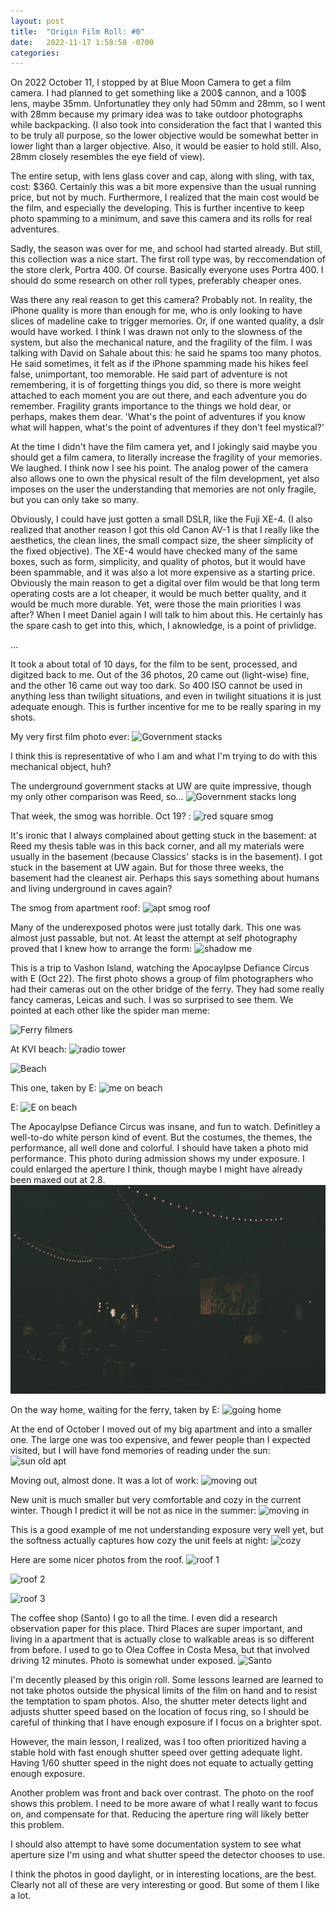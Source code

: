 ```yaml
---
layout: post
title:  "Origin Film Roll: #0"
date:   2022-11-17 1:58:58 -0700
categories: 
---
```


On 2022 October 11, I stopped by at Blue Moon Camera to get a film camera. I had planned to get something like a 200$ cannon, and a 100$ lens, maybe 35mm. Unfortunatley they only had 50mm and 28mm, so I went with 28mm because my primary idea was to take outdoor photographs while backpacking. (I also took into consideration the fact that I wanted this to be truly all purpose, so the lower objective would be somewhat better in lower light than a larger objective. Also, it would be easier to hold still. Also, 28mm closely resembles the eye field of view). 

The entire setup, with lens glass cover and cap, along with sling, with tax, cost: $360. Certainly this was a bit more expensive than the usual running price, but not by much. Furthermore, I realized that the main cost would be the film, and especially the developing. This is further incentive to keep photo spamming to a minimum, and save this camera and its rolls for real adventures.  

Sadly, the season was over for me, and school had started already. But still, this collection was a nice start. The first roll type was, by reccomendation of the store clerk, Portra 400. Of course. Basically everyone uses Portra 400. I should do some research on other roll types, preferably cheaper ones. 

Was there any real reason to get this camera? Probably not. In reality, the iPhone quality is more than enough for me, who is only looking to have slices of madeline cake to trigger memories. Or, if one wanted quality, a dslr would have worked. I think I was drawn not only to the slowness of the system, but also the mechanical nature, and the fragility of the film. I was talking with David on Sahale about this: he said he spams too many photos. He said sometimes, it felt as if the iPhone spamming made his hikes feel false, unimportant, too memorable. He said part of adventure is not remembering, it is of forgetting things you did, so there is more weight attached to each moment you are out there, and each adventure you do remember. Fragility grants importance to the things we hold dear, or perhaps, makes them dear. 'What's the point of adventures if you know what will happen, what's the point of adventures if they don't feel mystical?'  

At the time I didn't have the film camera yet, and I jokingly said maybe you should get a film camera, to literally increase the fragility of your memories. We laughed. I think now I see his point. The analog power of the camera also allows one to own the physical result of the film development, yet also imposes on the user the understanding that memories are not only fragile, but you can only take so many. 

Obviously, I could have just gotten a small DSLR, like the Fuji XE-4. (I also realized that another reason I got this old Canon AV-1 is that I really like the aesthetics, the clean lines, the small compact size, the sheer simplicity of the fixed objective). The XE-4 would have checked many of the same boxes, such as form, simplicity, and quality of photos, but it would have been spammable, and it was also a lot more expensive as a starting price. Obviously the main reason to get a digital over film would be that long term operating costs are a lot cheaper, it would be much better quality, and it would be much more durable. Yet, were those the main priorities I was after? When I meet Daniel again I will talk to him about this. He certainly has the spare cash to get into this, which, I aknowledge, is a point of privlidge.  

...

It took a about total of 10 days, for the film to be sent, processed, and digitzed back to me. Out of the 36 photos, 20 came out (light-wise) fine, and the other 16 came out way too dark. So 400 ISO cannot be used in anything less than twilight situations, and even in twilight situations it is just adequate enough. This is further incentive for me to be really sparing in my shots. 

My very first film photo ever:
![Government stacks](/assets/AV000.jpg)

I think this is representative of who I am and what I'm trying to do with this mechanical object, huh?

The underground government stacks at UW are quite impressive, though my only other comparison was Reed, so...
![Government stacks long](/assets/AV001.jpg)

That week, the smog was horrible. Oct 19? : 
![red square smog](/assets/AV005.jpg)

It's ironic that I always complained about getting stuck in the basement: at Reed my thesis table was in this back corner, and all my materials were usually in the basement (because Classics' stacks is in the basement). I got stuck in the basement at UW again. But for those three weeks, the basement had the cleanest air. Perhaps this says something about humans and living underground in caves again? 

The smog from apartment roof: 
![apt smog roof](/assets/AV006.jpg)

Many of the underexposed photos were just totally dark. This one was almost just passable, but not. At least the attempt at self photography proved that I knew how to arrange the form:
![shadow me](/assets/AV018.jpg)

This is a trip to Vashon Island, watching the Apocaylpse Defiance Circus with E (Oct 22). The first photo shows a group of film photographers who had their cameras out on the other bridge of the ferry. They had some really fancy cameras, Leicas and such. I was so surprised to see them. We pointed at each other like the spider man meme:

![Ferry filmers](/assets/AV007.jpg)

At KVI beach: 
![radio tower](/assets/AV008.jpg)

![Beach](/assets/AV009.jpg)

This one, taken by E:
![me on beach](/assets/AV010.jpg)

E:
![E on beach](/assets/AV011.jpg)

The Apocaylpse Defiance Circus was insane, and fun to watch. Definitley a well-to-do white person kind of event. But the costumes, the themes, the performance, all well done and colorful. I should have taken a photo mid performance. This photo during admission shows my under exposure. I could enlarged the aperture I think, though maybe I might have already been maxed out at 2.8. 
![Apocalypse Defiance Circus](/assets/DefianceCircus.jpg)

On the way home, waiting for the ferry, taken by E:
![going home](/assets/AV013.jpg)

At the end of October I moved out of my big apartment and into a smaller one. The large one was too expensive, and fewer people than I expected visited, but I will have fond memories of reading under the sun:
![sun old apt](/assets/AV014.jpg)

Moving out, almost done. It was a lot of work:
![moving out](/assets/AV024.jpg)

New unit is much smaller but very comfortable and cozy in the current winter. Though I predict it will be not as nice in the summer:
![moving in](/assets/AV036.jpg)

This is a good example of me not understanding exposure very well yet, but the softness actually captures how cozy the unit feels at night:
![cozy](/assets/cozyness.jpg)

Here are some nicer photos from the roof. 
![roof 1](/assets/AV026.jpg)

![roof 2](/assets/AV028.jpg)

![roof 3](/assets/AV033.jpg)

The coffee shop (Santo) I go to all the time. I even did a research observation paper for this place. Third Places are super important, and living in a apartment that is actually close to walkable areas is so different from before. I used to go to Olea Coffee in Costa Mesa, but that involved driving 12 minutes. Photo is somewhat under exposed. 
![Santo](/assets/AV017.jpg)

I'm decently pleased by this origin roll. Some lessons learned are learned to not take photos outside the physical limits of the film on hand and to resist the temptation to spam photos. Also, the shutter meter detects light and adjusts shutter speed based on the location of focus ring, so I should be careful of thinking that I have enough exposure if I focus on a brighter spot. 

However, the main lesson, I realized, was I too often prioritized having a stable hold with fast enough shutter speed over getting adequate light. Having 1/60 shutter speed in the night does not equate to actually getting enough exposure. 

Another problem was front and back over contrast. The photo on the roof shows this problem. I need to be more aware of what I really want to focus on, and compensate for that. Reducing the aperture ring will likely better this problem. 

I should also attempt to have some documentation system to see what aperture size I'm using and what shutter speed the detector chooses to use.

I think the photos in good daylight, or in interesting locations, are the best. Clearly not all of these are very interesting or good. But some of them I like a lot. 